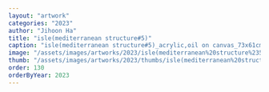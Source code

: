 ```yaml
---
layout: "artwork"
categories: "2023"
author: "Jihoon Ha"
title: "isle(mediterranean structure#5)"
caption: "isle(mediterranean structure#5)_acrylic,oil on canvas_73x61cm_2023"
image: "/assets/images/artworks/2023/isle(mediterranean%20structure%235)%20acrylic%2Coil%20on%20canvas%2073x61cm%202023.jpg"
thumb: "/assets/images/artworks/2023/thumbs/isle(mediterranean%20structure%235)%20acrylic%2Coil%20on%20canvas%2073x61cm%202023.jpg"
order: 130
orderByYear: 2023
---
```

